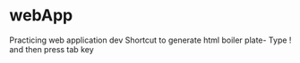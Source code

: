 # webApp
Practicing web application dev
Shortcut to generate html boiler plate- Type ! and then press tab key
